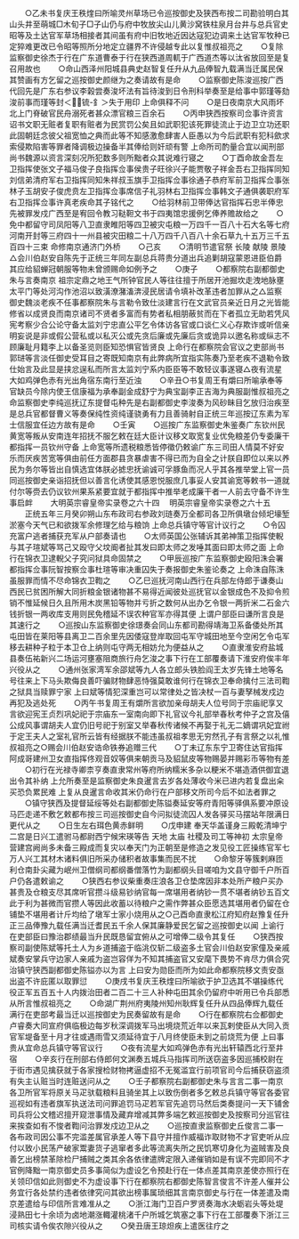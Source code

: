 <!-- { "loadSidebar": true } -->
　　○乙未书复庆王秩煃曰所喻灵州草场已令巡按御史及狭西布按二司勘验明白其山头井至萌城□木旬子□子山仍与府中牧放尖山儿黄沙窝铁柱泉月台井与总兵官史昭等及土达官军草场相接者其间虽有府中旧牧地近因达寇犯边调来土达官军牧种已定猝难更改已令昭等照所分地定立疆界不许侵越专此以复惟叔祖亮之
　　○复除监察御史徐杰于行在广东道曹泰于行在狭西道周軏于广西道杰等以汰省放回至是复召用故也
　　○命山西泽州阳城县典史赵智复任升从九品俸智九载满当迁属民保其赞画有方乞留之巡按御史颜继为之奏请故有是命
　　○监察御史陈浚巡按广西代回先是广东右参议李榖尝奏浚坏法有旨待浚到日令刑科举奏至是给事中郭瑾等劾浚前事而瑾等封＜锍-釒＞失于用印  上命俱释不问
　　○是日夜南京大风雨坏北上门脊破官民舟溺死者甚众漂官粮三百余石
　　○丙申狭西按察司佥事许资言诏书文职无赃者复职有赃者为民赏罚公矣且如武职犯该死罪徒流止于边卫立功还职此固朝廷念彼父祖宽恤之典而此等不知感激愈肆害人臣愚以为今后武职有犯科歛求索侵欺陷害等罪者降调极边操备半其俸给则奸顽有警  上命所司酌量合宜以闻刑部尚书魏源以资言深刻况所犯数多则所黜者众其说难行寝之
　　○丁酉命故金吾左卫指挥使张文子福马俊子良指挥佥事侯贵子旺徐兴子能贾敬子祥金吾右卫指挥同知刘信弟清府军右卫指挥同知朱祥叔玉旗手卫指挥佥事徐通子恭府军前卫指挥佥事张林子玉胡安子俊虎贲左卫指挥佥事席信子礼羽林右卫指挥佥事韩文子通俱袭职府军右卫指挥佥事许真老疾命其子铭代之
　　○给羽林前卫带俸达官指挥石忠半俸忠先被罪发戍广西至是宥回令教习鞑靼文书于四夷馆忠援例乞俸养赡故给之
　　○免中都留守司凤阳等八卫直隶睢阳等四卫被灾屯粮一万四千一百八十石大名等七府河南开封等三府四十一州县被灾田粮二十八万四千八百八十余石草九十五万三千五百四十三束  命修南京通济门外桥
　　○己亥
　　○清明节遣官祭  长陵  献陵  景陵△会川伯赵安自陈先于正统三年同左副总兵蒋贵分道出兵追剿胡寇蒙恩进臣伯爵其应给貂蝉冠朝服等物未曾颁赐命如例予之
　　○庚子
　　○都察院右副都御史朱与言奏南京  祖宗定鼎之地王气所钟官民人等往往擅于所居开池掘坎走洩地脉壅太平门等处河沟作池沼以致潢潦潴滀渀浸民居请令填补改革违者加罪从之△监察御史魏淡老疾不任事都察院朱与言勒令致仕淡建言行在文武官员亲近日月之光皆能修省以成贤良而南京诸司不贤者多富而有势者私相朋蔽贫而在下者孤立无助若凭风宪考察少合公论守备太监刘宁忠直公平乞令体访各官或口谈仁义心存欺诈或听信亲明妄说是非或假公营私或以私灭公或先贪后廉或先廉后贪或诡异以邀名称或纵志不顾廉耻月籍李上以备圣览则臣知恐惧官皆贤良  上命行在都察院会官议之吏部尚书郭琎等言淡任御史受耳目之寄既知南京有此弊病所宜指实陈奏乃至老疾不退勒令致仕始言及此显是挟忿逞私而所言太监刘宁系内臣臣等不敢轻议事遂寝△夜有流星大如鸡弹色赤有光出角宿东南行至近浊
　　○辛丑○书复周王有爝曰所喻承奉等官缺员今除内使王信康福为承奉副金成舒宁为典宝副李正吉海为典服副惟叔祖亮之  命监察御史李纯巡抚辽东提督屯种先是右副都御史李浚奏为风砂眛目乞放归治疾至是总兵官都督曹义等奏保纯性资纯谨骁勇有力且善骑射自正统三年巡按辽东素为军士信服宜任边方故有是命
　　○壬寅
　　○巡按广东监察御史朱鉴奏广东钦州民黄宽等叛从安南连年招抚不服乞敕在廷大臣计议移文取宽复业优免粮差仍专委廉干都指挥一员钦州守备  上命宽等所遗税粮悉皆停徵仍敕谕广东三司田人情莫不好安乐而厌疾苦宽等俱由前任方面郡县贪暴虐害不得已而为自全之计朕自即位以来以养民为务尔等皆出自慎选宜体朕必摅忠抚谕诚可孚豚鱼而况人乎其各推举堂上官一员同巡按御史亲诣招抚但以善言化诱使其感恩悦服庶几事妥人安其谕宽等敕书一道就付尔等赍去仍议钦州果系紧要宜就于都指挥中推举老成廉干者一人前去守备不许生事启衅
　　大明英宗睿皇帝实录卷之六十四
　明英宗睿皇帝实录卷之六十五
　　正统五年三月癸卯朔山东布政司右参政刘琏奏万全都司各卫所俱墩台倾圯壕堑淤塞今天气已和欲拨军余修理乞给与粮饷  上命总兵镇守等官计议行之
　　○令囚充富户逃者捕获充军从户部奏请也
　　○太师英国公张辅诉其弟神策卫指挥使輗与其子瑄斌等骂己又殴守父坟阍者扯其发曰即太师之发唾其面曰即太师之面  上命行在锦衣卫逮輗父子究问狱具命固禁之
　　○甲辰巡按广东监察御史殴阳洙会署都指挥佥事阮智按察佥事杜瑄等审决重囚失于奏报御史朱鉴论奏之  上命洙自陈洙虽服罪而情不尽命锦衣卫鞫之
　　○乙巳巡抚河南山西行在兵部左侍郎于谦奏山西民已贫困所解大同折粮金银诸物甚不易得近闻彼处巡抚官以金银成色不及抑令煎销不惟延候日久且所用木炭黑铅等物并亏折之数何从出办乞令银一两折米二石金六钱折银一两收库支用则民免稽延不误农种官军亦得其便  上谓户部臣曰谦所言良是其速行之
　　○巡按山东监察御史徐璟奏会同山东都司勘得靖海卫系备倭处所其屯田皆在莱阳等县离卫二百余里先因倭寇登岸取回屯军守城田地至今空闲乞令屯军移去耕种子粒于本卫仓上纳则屯守两无相妨允为便益从之
　　○直隶淮安府盐城县奏伍祐新兴二场运河壅塞阻商旅行舟乞浚之事下行在工部覆奏请下淮安府俟丰年兴役从之
　　○通州张家湾军余邵斌等九人各立郎头铁脸阎王太岁先锋土地等名号往来上下马头欺侮良善吓骗财物肆恶恃强莫敢谁何行在锦衣卫奉命擒付三法司鞫之狱具当赎罪宁家  上曰斌等情犯深重岂可以常律处之皆决杖一百与妻孥械发戍边再犯及逃处死
　　○丙午书复周王有爝所言欲加亲母胡夫人位号同于宗庙祀享又言欲迎宪王贞烈巩妃祀于宗庙东一室南向即下礼官议今礼部举春秋考仲子之宫及僖公成风事谓胡夫人宜仍旧号祀于别室又举春秋传诸候不再娶于礼无二嫡谓巩妃宜祔于定王夫人之室礼官所云皆有经据朕不能违虽叔祖孝思无穷然孔子有言祭之以礼惟叔祖亮之○赐会川伯赵安诰命铁券追赠三代
　　○丁未辽东东宁卫寄住达官指挥阿成哥建州卫女直指挥佟观音奴等俱来朝贡马及貂鼠皮等物赐晏并赐彩币等物有差
　　○初行在光禄寺卿柰亨奏直隶常州等府所纳糯米多杂以粳米不堪造酒供御宜退出令其补纳  上允所奏至是监察御史朱良暹言去岁各处薄收今米已进内若复盘出籴买恐负累民难  上复从良暹言命收其米仍命行在户部移文所司今后不如法者罪之
　　○镇守狭西及提督延绥等处右副都御史陈镒奏延安等府青阳等驿俱系要冲原设马匹走递不敷乞敕都布按三司巡按御史自今问拟徒流囚人发各驿买马摆站年限满日更代从之
　　○日生左右珥色黄赤鲜明
　　○戊申建  奉天华盖谨身三殿乾清坤宁二宫是日兴工遣驸马都尉西宁候宋瑛等告  天地  太庙  社稷及司工等神初  太宗皇帝营建宫阙尚多未备三殿成而复灾以奉天门为正朝至是修造之发见役工匠操练官军七万人兴工其材木诸料俱旧所采办储积者故事集而民不扰
　　○命黎牙等簇剌麻匝利仓南卦尖藏为岷州卫僧纲司都纲番僧落竹为副都纲头目嗟咱为文县守御千户所百户仍各遣敕谕之
　　○狭西右参议柴重奏庄浪各卫仓垫席因非本处所产粮户买办甚贵及仓粮支尽其席听官攒斗级易钞纳官每一席堪用者纳钞一贯不堪者纳钞五百文此于利为甚微而官攒人等因此收蓄以待粮户之需作弊甚众臣愿选其堪用者仍留在仓铺垫不堪用者计斤均给了墩军士家小烧用从之○己酉命直隶松江府知府赵豫复任升正三品俸豫九载任满当迁耆民五千余人保其廉静爱民乞留之巡按御史以闻  上谕行在吏部臣曰豫治郡绩最当升民既恳留宜俯从之可增俸二级令其复任
　　○狭西按察司副使陈斌等托土人为乡道捕盗于临洮仅斩二级盗多土官会川伯赵安家僮及亲戚斌奏安掌兵守边家人亲戚为盗岂容佯为不知其捕盗官又安麾下畏势不肯尽力俱合究治镇守狭西副都御史陈镒亦以为言  上曰安为勋臣而所为如此命都察院移文责安亟出盗不许庇匿以取罪愆
　　○庚戌书复庆王秩煃曰所喻欲于护卫选其不堪操练代役正军五百五十人内拨治田者二百二十三人补种屯田其余仍留府中听用已令兵部悉从所言惟叔祖亮之
　　○命湖广荆州府夷陵州知州耿辉复任升从四品俸辉九载任满行在吏部考最当迁以巡按御史为民奏留故有是命
　　○行在都察院右佥都御史卢睿奏大同宣府俱临极边每岁秋深调拨军马出境烧荒近年以来瓦剌使臣从大同入贡官军堤备至十月才往或遇雨雪又须延待宜于八月终使臣未到之前烧荒为便  上曰事贵从宜命总兵镇守等官议行
　　○夜有流星大如鸡弹色赤有光出轩辕西北行至井宿
　　○辛亥行在刑部右侍郎何文渊奏五城兵马指挥司所送窃盗多因巡捕校尉在于街市遇见擒获就于各家搜检财物拷逼虚招不无冤滥宜行前项官司今后捕获窃盗须有失主认赃当时连赃送问从之
　　○壬子都察院右副都御史朱与言言二事一南京各卫所官军将原关马疋驮载粮料且骑坐其上以致伤倒者多乞敕总兵镇守等官各委官巡视如有违者旗军执送法司问罪追罚马疋若军官先追罚马然后类奏提问一天下铺舍司兵将公文稽迟擅开窥泄事情及藏弃增减其弊多端乞敕巡按御史及按察司分巡官往来挨查如有不悛者鞫问治罪发戍边卫从之
　　○巡按直隶监察御史丘俊言二事一各布政司因公事不完滥差属官承差人等下县守并擅作威福诈取财物不才官吏听从应付以致小民荡产破家鬻妻货子逃窜者多此等流离失所之民饥寒切身化为盗贼害及良善乞出榜禁革除检尸捕贼之类其余各依律遣牌定限入递催销如是有误不完即同不才官例降黜一南京御史员多事简似为虚设乞令预赴行在一体点差其南京差使亦照行在关领印信如此则御史不为虚设事下行在都察院右都御史陈智言俊言不许差人催并公务宜行各处禁约违者依律究问其欲出榜事属琐细其言南京御史与行在一体差遣及南京差遣给与印信所言难准从之
　　○浙江海门卫百户罗贤奏海水决蛎岩头等处堤浸熟田七十余顷为卤地潮涨輙灌桃渚千户所城乞筑塞之事下行在工部覆奏下浙江三司核实请令俟农隙兴役从之
　　○癸丑唐王琼炟疾上遣医往疗之
